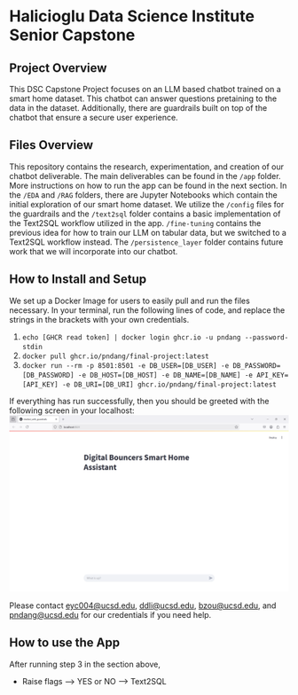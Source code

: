# Halicioglu Data Science Institute Senior Capstone

## Project Overview
This DSC Capstone Project focuses on an LLM based chatbot trained on a smart home dataset. This chatbot can answer questions pretaining to the data in the dataset. Additionally, there are guardrails built on top of the chatbot that ensure a secure user experience.

## Files Overview
This repository contains the research, experimentation, and creation of our chatbot deliverable. The main deliverables can be found in the `/app` folder. More instructions on how to run the app can be found in the next section. In the `/EDA` and   `/RAG` folders, there are Jupyter Notebooks which contain the initial exploration of our smart home dataset. We utilize the `/config` files for the guardrails and the `/text2sql` folder contains a basic implementation of the Text2SQL workflow utilized in the app. `/fine-tuning` contains the previous idea for how to train our LLM on tabular data, but we switched to a Text2SQL workflow instead. The `/persistence_layer` folder contains future work that we will incorporate into our chatbot. 

## How to Install and Setup
We set up a Docker Image for users to easily pull and run the files necessary. In your terminal, run the following lines of code, and replace the strings in the brackets with your own credentials. 
1. `echo [GHCR read token] | docker login ghcr.io -u pndang --password-stdin`
2. `docker pull ghcr.io/pndang/final-project:latest`
3. `docker run --rm -p 8501:8501 -e DB_USER=[DB_USER] -e DB_PASSWORD=[DB_PASSWORD] -e DB_HOST=[DB_HOST] -e DB_NAME=[DB_NAME] -e API_KEY=[API_KEY] -e DB_URI=[DB_URI] ghcr.io/pndang/final-project:latest`

If everything has run successfully, then you should be greeted with the following screen in your localhost:
![Opening Screen](/images/opening_screen.png)

Please contact eyc004@ucsd.edu, ddli@ucsd.edu, bzou@ucsd.edu, and pndang@ucsd.edu for our credentials if you need help.


## How to use the App
After running step 3 in the section above, 

- Raise flags --> YES or NO --> Text2SQL

